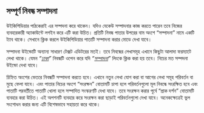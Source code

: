 ## সম্পূর্ণ নিবন্ধ সম্পাদনা

উইকিপিডিয়ার পাঠকেরাই এর সম্পদনা করে থাকেন। যদিও যেকেউ সম্পাদনার কাজ করতে পারেন তবে নিজের ব্যবহারকারী অ্যাকাউন্টে লগইন করে এটি করা উচিত। প্রতিটি নিবন্ধ পাতার উপরের বাম অংশে “সম্পাদনা” নামে একটি ট্যাব থাকে। সেখানে ক্লিক করলে উইকিপিডিয়ার পাতাটি সম্পাদনা করার মোডে দেখা যাবে। 

    

সম্পাদনা উইন্ডোটি অন্যান্য সাধারণ টেক্সট এডিটরের মতই। তবে নিবন্ধের লেখাসমূহ এখানে কিছুটা আলাদা ফরম্যাটে লেখা থাকে। যেমন _“[ঢাকা](http://bn.wikipedia.org/wiki/%E0%A6%A2%E0%A6%BE%E0%A6%95%E0%A6%BE)”_ নিবন্ধটি ওপেন করে যদি _“[সম্পাদনা](http://bn.wikipedia.org/w/index.php?title=%E0%A6%A2%E0%A6%BE%E0%A6%95%E0%A6%BE&action=edit)”_ লিংকে ক্লিক করা হয় তবে। নিচের মত সম্পদনা উইন্ডো দেখা যাবে। 
 
চিহ্নিত অংশের ভেতরে নিবন্ধটি সম্পাদনা করতে হবে। এখানে নতুন লেখা যোগ করা বা আগের লেখা সমূহ পরিবর্তন বা মুছে ফেলা যাবে। এবং পাতার নিচের অংশে “সংরক্ষন” বোতামটি চাপা হলে পরিবর্তনগুলো মূল নিবন্ধে সংরক্ষিত হবে এবং পাতাটি পরবর্তীতে পাতাটি খোলা হলে সম্পাদিত সংস্করণটি দেখা যাবে। তবে সংরক্ষন করার পূর্বে  “প্রাক দর্শন” বোতামটি ব্যবহার করা উচিত। এই অপশনটি ব্যবহার করে সংরক্ষন করা ছাড়াই পরিবর্তনগুলো দেখা যাবে। অনেকক্ষেত্রেই ভুল সংশোধন করার জন্য এটি বিশেষভাবে সহায়তা করে থাকে। 

